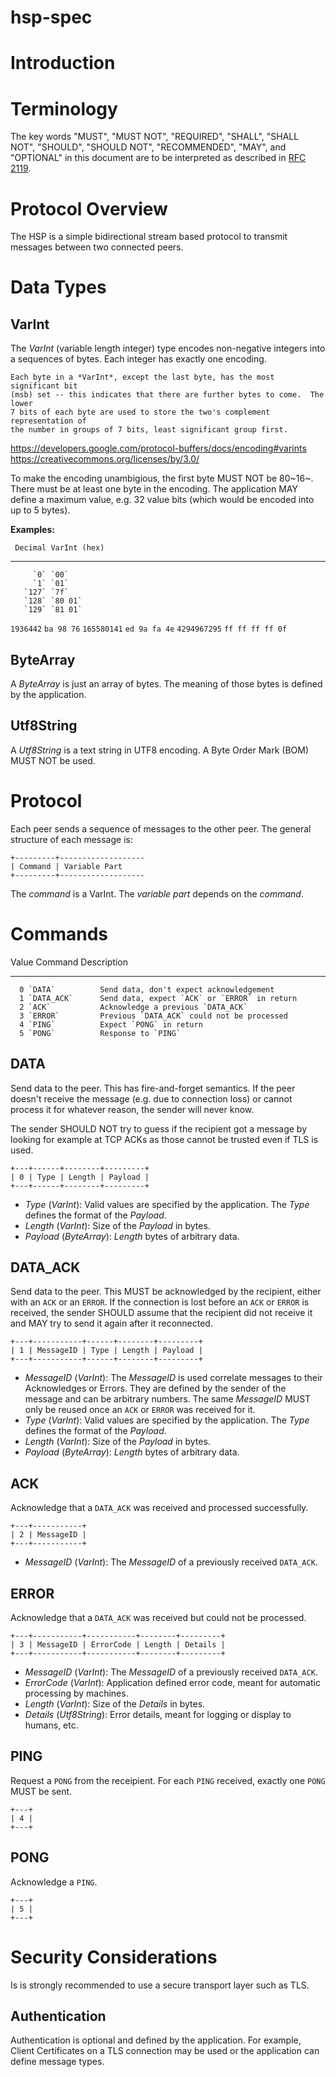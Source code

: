 # hsp-spec

# Introduction

# Terminology

The key words "MUST", "MUST NOT", "REQUIRED", "SHALL", "SHALL NOT", "SHOULD",
"SHOULD NOT", "RECOMMENDED", "MAY", and "OPTIONAL" in this document are to be
interpreted as described in [RFC 2119](https://tools.ietf.org/html/rfc2119).

# Protocol Overview

The HSP is a simple bidirectional stream based protocol to transmit messages
between two connected peers.

# Data Types

## VarInt

The *VarInt* (variable length integer) type encodes non-negative integers
into a sequences of bytes.  Each integer has exactly one encoding.

    Each byte in a *VarInt*, except the last byte, has the most significant bit
    (msb) set -- this indicates that there are further bytes to come.  The lower
    7 bits of each byte are used to store the two's complement representation of
    the number in groups of 7 bits, least significant group first.

<https://developers.google.com/protocol-buffers/docs/encoding#varints>\
<https://creativecommons.org/licenses/by/3.0/>

To make the encoding unambigious, the first byte MUST NOT be 80~16~.  There
must be at least one byte in the encoding.  The application MAY define a maximum
value, e.g. 32 value bits (which would be encoded into up to 5 bytes).


**Examples:**

     Decimal VarInt (hex)
------------ ------------
         `0` `00`
         `1` `01`
       `127` `7f`
       `128` `80 01`
       `129` `81 01`
   `1936442` `ba 98 76`
 `165580141` `ed 9a fa 4e`
`4294967295` `ff ff ff ff 0f`

## ByteArray

A *ByteArray* is just an array of bytes.  The meaning of those bytes is
defined by the application.

## Utf8String

A *Utf8String* is a text string in UTF8 encoding.  A Byte Order Mark (BOM) MUST
NOT be used.

# Protocol

Each peer sends a sequence of messages to the other peer.  The general structure of each message is:

~~~
+---------+-------------------
| Command | Variable Part
+---------+-------------------
~~~

The *command* is a VarInt. The *variable part* depends on the *command*.

# Commands

  Value Command         Description
------- --------------- ------------------------------------------------
      0 `DATA`          Send data, don't expect acknowledgement
      1 `DATA_ACK`      Send data, expect `ACK` or `ERROR` in return
      2 `ACK`           Acknowledge a previous `DATA_ACK`
      3 `ERROR`         Previous `DATA_ACK` could not be processed
      4 `PING`          Expect `PONG` in return
      5 `PONG`          Response to `PING`

## DATA

Send data to the peer.  This has fire-and-forget semantics.  If the peer doesn't
receive the message (e.g. due to connection loss) or cannot process it for
whatever reason, the sender will never know.

The sender SHOULD NOT try to guess if the recipient got a message by looking for
example at TCP ACKs as those cannot be trusted even if TLS is used.

~~~
+---+------+--------+---------+
| 0 | Type | Length | Payload |
+---+------+--------+---------+
~~~

  * *Type* (*VarInt*): Valid values are specified by the application.  The
    *Type* defines the format of the *Payload*.
  * *Length* (*VarInt*): Size of the *Payload* in bytes.
  * *Payload* (*ByteArray*): *Length* bytes of arbitrary data.


## DATA\_ACK

Send data to the peer.  This MUST be acknowledged by the recipient, either with
an `ACK` or an `ERROR`.  If the connection is lost before an `ACK` or `ERROR` is
received, the sender SHOULD assume that the recipient did not receive it and MAY
try to send it again after it reconnected.

~~~
+---+-----------+------+--------+---------+
| 1 | MessageID | Type | Length | Payload |
+---+-----------+------+--------+---------+
~~~

  * *MessageID* (*VarInt*): The *MessageID* is used correlate messages to their
    Acknowledges or Errors.  They are defined by the sender of the message and
    can be arbitrary numbers.  The same *MessageID* MUST only be reused once an
    `ACK` or `ERROR` was received for it. 
  * *Type* (*VarInt*): Valid values are specified by the application.  The
    *Type* defines the format of the *Payload*.
  * *Length* (*VarInt*): Size of the *Payload* in bytes.
  * *Payload* (*ByteArray*): *Length* bytes of arbitrary data.

## ACK

Acknowledge that a `DATA_ACK` was received and processed successfully.

~~~
+---+-----------+
| 2 | MessageID |
+---+-----------+
~~~

  * *MessageID* (*VarInt*): The *MessageID* of a previously received `DATA_ACK`.

## ERROR

Acknowledge that a `DATA_ACK` was received but could not be processed.

~~~
+---+-----------+-----------+--------+---------+
| 3 | MessageID | ErrorCode | Length | Details |
+---+-----------+-----------+--------+---------+
~~~

  * *MessageID* (*VarInt*): The *MessageID* of a previously received `DATA_ACK`.
  * *ErrorCode* (*VarInt*): Application defined error code, meant for automatic
    processing by machines.
  * *Length* (*VarInt*): Size of the *Details* in bytes.
  * *Details* (*Utf8String*): Error details, meant for logging or display to
    humans, etc.

## PING

Request a `PONG` from the receipient.  For each `PING` received, exactly one
`PONG` MUST be sent.

~~~
+---+
| 4 |
+---+
~~~

## PONG

Acknowledge a `PING`.

~~~
+---+
| 5 |
+---+
~~~


# Security Considerations 

Is is strongly recommended to use a secure transport layer such as TLS.

## Authentication

Authentication is optional and defined by the application.  For example, Client
Certificates on a TLS connection may be used or the application can define
message types.
